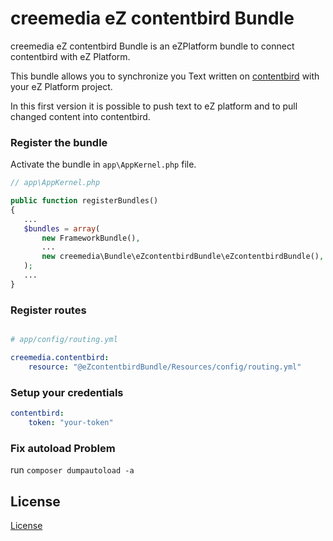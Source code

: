 # creemedia eZ contentbird Bundle

creemedia eZ contentbird Bundle is an eZPlatform bundle to connect contentbird with eZ Platform.

This bundle allows you to synchronize you Text written on [contentbird](http://contentbird.io/) with your eZ Platform project.

In this first version it is possible to push text to eZ platform and to pull changed content into contentbird.

### Register the bundle

Activate the bundle in `app\AppKernel.php` file.

```php
// app\AppKernel.php

public function registerBundles()
{
   ...
   $bundles = array(
       new FrameworkBundle(),
       ...
       new creemedia\Bundle\eZcontentbirdBundle\eZcontentbirdBundle(),
   );
   ...
}
```

### Register routes

```yml

# app/config/routing.yml

creemedia.contentbird:
    resource: "@eZcontentbirdBundle/Resources/config/routing.yml"

```
### Setup your credentials

```yaml
contentbird:
    token: "your-token"
```

### Fix autoload Problem

run ```composer dumpautoload -a```

License
-------

[License](LICENSE)
